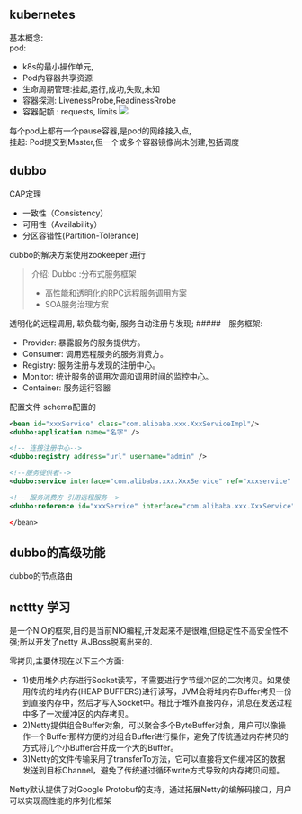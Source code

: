 ## kubernetes
基本概念:  
pod:
 - k8s的最小操作单元,
 - Pod内容器共享资源
 - 生命周期管理:挂起,运行,成功,失败,未知
 - 容器探测: LivenessProbe,ReadinessRrobe
 - 容器配额 : requests, limits
 ![](http://img.blog.csdn.net/20160712174508708)

每个pod上都有一个pause容器,是pod的网络接入点,  
挂起: Pod提交到Master,但一个或多个容器镜像尚未创建,包括调度


## dubbo
CAP定理
- 一致性（Consistency）
- 可用性（Availability）
- 分区容错性(Partition-Tolerance)

dubbo的解决方案使用zookeeper 进行

> 介绍: Dubbo :分布式服务框架 
> - 高性能和透明化的RPC远程服务调用方案
> - SOA服务治理方案

透明化的远程调用, 软负载均衡, 服务自动注册与发现;
#####　服务框架:
- Provider: 暴露服务的服务提供方。
- Consumer: 调用远程服务的服务消费方。
- Registry: 服务注册与发现的注册中心。
- Monitor: 统计服务的调用次调和调用时间的监控中心。
- Container: 服务运行容器

配置文件 schema配置的
```xml
<bean id="xxxService" class="com.alibaba.xxx.XxxServiceImpl"/>
<dubbo:application name="名字" />

<!-- 连接注册中心-->
<dubbo:registry address="url" username="admin" />

<!--服务提供者-->
<dubbo:service interface="com.alibaba.xxx.XxxService" ref="xxxservice" />

<!-- 服务消费方 引用远程服务-->
<dubbo:reference id="xxxService" interface="com.alibaba.xxx.XxxService" />

</bean>
```

## dubbo的高级功能
 
dubbo的节点路由

## nettty 学习
是一个NIO的框架,目的是当前NIO编程,开发起来不是很难,但稳定性不高安全性不强;所以开发了netty 从JBoss脱离出来的.

零拷贝,主要体现在以下三个方面:
- 1)使用堆外内存进行Socket读写，不需要进行字节缓冲区的二次拷贝。如果使用传统的堆内存(HEAP BUFFERS)进行读写，JVM会将堆内存Buffer拷贝一份到直接内存中，然后才写入Socket中。相比于堆外直接内存，消息在发送过程中多了一次缓冲区的内存拷贝。
- 2)Netty提供组合Buffer对象，可以聚合多个ByteBuffer对象，用户可以像操作一个Buffer那样方便的对组合Buffer进行操作，避免了传统通过内存拷贝的方式将几个小Buffer合并成一个大的Buffer。
- 3)Netty的文件传输采用了transferTo方法，它可以直接将文件缓冲区的数据发送到目标Channel，避免了传统通过循环write方式导致的内存拷贝问题。

Netty默认提供了对Google Protobuf的支持，通过拓展Netty的编解码接口，用户可以实现高性能的序列化框架
